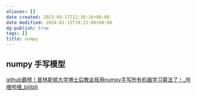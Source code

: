 ```yaml
---
aliases: []
date created: 2023-09-17T12:30:16+08:00
date modified: 2024-01-13T19:21:06+08:00
dg-publish: true
tags: []
title: numpy
---
```


## numpy 手写模型
[github霸榜！普林斯顿大学博士后教会我用numpy手写所有机器学习算法了！\_哔哩哔哩\_bilibili](https://www.bilibili.com/video/BV1vH4y1D7q6/?buvid=XY630CE669F34078F341989B1EE06E60B0127&is_story_h5=false&mid=g8UDjEqHIS5oCexxb9oAEQ%3D%3D&p=1&plat_id=116&share_from=ugc&share_medium=android&share_plat=android&share_session_id=6301de5a-2882-490b-9f47-2275448c62e9&share_source=COPY&share_tag=s_i&timestamp=1694738018&unique_k=NbWs8LK&up_id=3537122474592765)